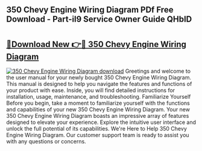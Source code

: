 ## 350 Chevy Engine Wiring Diagram PDf Free Download - Part-il9 Service Owner Guide QHbID

# <h2><a href="http://dfj4jqv.blite.top/?on=350+Chevy+Engine+Wiring+Diagram">🔗Download New 👉🔴 350 Chevy Engine Wiring Diagram</a></h2>

[![350 Chevy Engine Wiring Diagram download](https://i.imgur.com/lujVjoI.png)](http://dfj4jqv.blite.top/?on=350+Chevy+Engine+Wiring+Diagram)
Greetings and welcome to the user manual for your newly bought 350 Chevy Engine Wiring Diagram. This manual is designed to help you navigate the features and functions of your product with ease. Inside, you will find detailed instructions for installation, usage, maintenance, and troubleshooting. Familiarize Yourself Before you begin, take a moment to familiarize yourself with the functions and capabilities of your new 350 Chevy Engine Wiring Diagram. Your new 350 Chevy Engine Wiring Diagram boasts an impressive array of features designed to elevate your experience. Explore the intuitive user interface and unlock the full potential of its capabilities. We're Here to Help 350 Chevy Engine Wiring Diagram. Our customer support team is ready to assist you with any questions or concerns.
